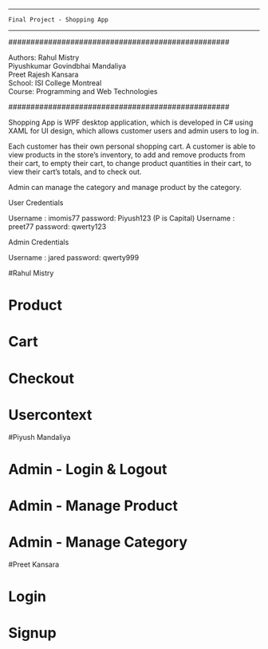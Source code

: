 --------------------------------------------------
    Final Project - Shopping App
--------------------------------------------------


##################################################

Authors:
	Rahul Mistry <br/>
	Piyushkumar Govindbhai Mandaliya<br/>
	Preet Rajesh Kansara<br/>
	School: ISI College Montreal<br/>
	Course: Programming and Web Technologies<br/>

##################################################


Shopping App is WPF desktop application, which is developed in C# using XAML for UI design, which allows customer users and admin users to log in.

Each customer has their own personal shopping cart. A customer is able to view products in the store’s inventory, to add and remove products from their cart, to empty their cart, to change product quantities in their cart, to view their cart’s totals, and to check out.

Admin can manage the category and manage product by the category.


User Credentials 

Username : imomis77  password: Piyush123 (P is Capital)
Username : preet77 password: qwerty123



Admin Credentials 

Username : jared password: qwerty999




#Rahul Mistry
# Product
# Cart
# Checkout
# Usercontext



#Piyush Mandaliya 
# Admin - Login & Logout
# Admin - Manage Product
# Admin - Manage Category 



#Preet Kansara
# Login
# Signup

